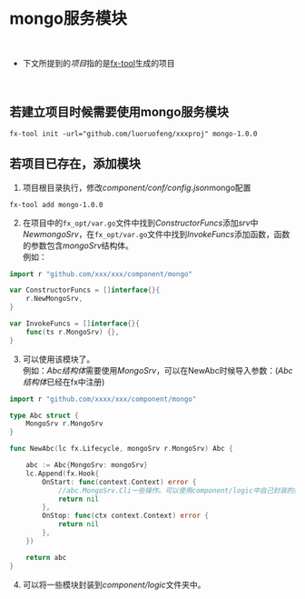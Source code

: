 # mongo服务模块

<br>

* 下文所提到的*项目*指的是[fx-tool](https://github.com/luoruofeng/fx-tool)生成的项目

<br>

## 若建立项目时候需要使用mongo服务模块
```shell
fx-tool init -url="github.com/luoruofeng/xxxproj" mongo-1.0.0
```

## 若项目已存在，添加模块
1. 项目根目录执行，修改*component/conf/config.json*mongo配置
```shell
fx-tool add mongo-1.0.0
```
2. 在项目中的`fx_opt/var.go`文件中找到*ConstructorFuncs*添加*srv*中*NewmongoSrv*，在`fx_opt/var.go`文件中找到*InvokeFuncs*添加函数，函数的参数包含*mongoSrv*结构体。   
例如：
```go
import r "github.com/xxx/xxx/component/mongo"

var ConstructorFuncs = []interface{}{
	r.NewMongoSrv,
}

var InvokeFuncs = []interface{}{
	func(ts r.MongoSrv) {},
}

```
3. 可以使用该模块了。    
例如：*Abc结构体*需要使用*MongoSrv*，可以在NewAbc时候导入参数：(*Abc结构体*已经在fx中注册)
```go
import r "github.com/xxxx/xxx/component/mongo"

type Abc struct {
	MongoSrv r.MongoSrv
}

func NewAbc(lc fx.Lifecycle, mongoSrv r.MongoSrv) Abc {

	abc := Abc{MongoSrv: mongoSrv}
	lc.Append(fx.Hook{
		OnStart: func(context.Context) error {
			//abc.MongoSrv.Cli一些操作。可以使用component/logic中自己封装的类
			return nil
		},
		OnStop: func(ctx context.Context) error {
			return nil
		},
	})

	return abc
}
```

4. 可以将一些模块封装到*component/logic*文件夹中。

<br>
